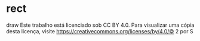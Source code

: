 # rect
draw
Este trabalho está licenciado sob CC BY 4.0. Para visualizar uma cópia desta licença, visite https://creativecommons.org/licenses/by/4.0/© 2 por S
